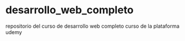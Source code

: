 # desarrollo_web_completo
repositorio del curso de desarrollo web completo
curso de la plataforma udemy
